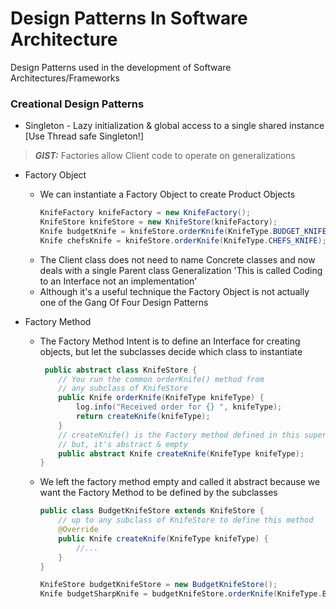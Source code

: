 # Design Patterns In Software Architecture
Design Patterns used in the development of Software Architectures/Frameworks

### Creational Design Patterns

- Singleton - Lazy initialization & global access to a single shared instance
  [Use Thread safe Singleton!]


> **_GIST:_** Factories allow Client code to operate on generalizations


- Factory Object
  - We can instantiate a Factory Object to create Product Objects
    ```java
    KnifeFactory knifeFactory = new KnifeFactory();
    KnifeStore knifeStore = new KnifeStore(knifeFactory);
    Knife budgetKnife = knifeStore.orderKnife(KnifeType.BUDGET_KNIFE);
    Knife chefsKnife = knifeStore.orderKnife(KnifeType.CHEFS_KNIFE);
    ```
  - The Client class does not need to name Concrete classes and now deals with a single Parent class Generalization 'This is called Coding to an Interface not an implementation'
  - Although it's a useful technique the Factory Object is not actually one of the Gang Of Four Design Patterns

  
- Factory Method 
  - The Factory Method Intent is to define an Interface for creating objects, but let the subclasses decide which class to instantiate
    ```java
     public abstract class KnifeStore {
        // You run the common orderKnife() method from
        // any subclass of KnifeStore
        public Knife orderKnife(KnifeType knifeType) {
            log.info("Received order for {} ", knifeType);
            return createKnife(knifeType);
        }
        // createKnife() is the Factory method defined in this super class
        // but, it's abstract & empty
        public abstract Knife createKnife(KnifeType knifeType);
    }
    ```
  - We left the factory method empty and called it abstract because we want the Factory Method to be defined by the subclasses   
    ```java
    public class BudgetKnifeStore extends KnifeStore {
        // up to any subclass of KnifeStore to define this method
        @Override
        public Knife createKnife(KnifeType knifeType) {
            //...
        }
    }
    
    KnifeStore budgetKnifeStore = new BudgetKnifeStore();
    Knife budgetSharpKnife = budgetKnifeStore.orderKnife(KnifeType.BUDGET_SHARP_KNIFE); 
    ```
